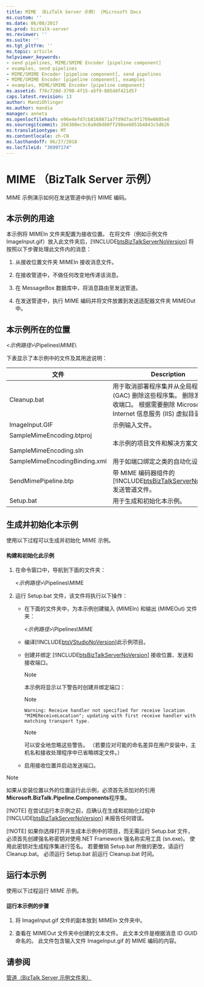 ```yaml
---
title: MIME （BizTalk Server 示例） |Microsoft Docs
ms.custom: ''
ms.date: 06/08/2017
ms.prod: biztalk-server
ms.reviewer: ''
ms.suite: ''
ms.tgt_pltfrm: ''
ms.topic: article
helpviewer_keywords:
- send pipelines, MIME/SMIME Encoder [pipeline component]
- examples, send pipelines
- MIME/SMIME Encoder [pipeline component], send pipelines
- MIME/SMIME Encoder [pipeline component], examples
- examples, MIME/SMIME Encoder [pipeline component]
ms.assetid: f76c720d-3798-4f15-a5f9-885ddf421d57
caps.latest.revision: 13
author: MandiOhlinger
ms.author: mandia
manager: anneta
ms.openlocfilehash: e96e4efd7cb8160871a7fd9d7ac9f1709e0605e8
ms.sourcegitcommit: 266308ec5c6a9d8d80ff298ee6051b4843c5d626
ms.translationtype: MT
ms.contentlocale: zh-CN
ms.lasthandoff: 06/27/2018
ms.locfileid: "36997174"
---
```

# <a name="mime-biztalk-server-sample"></a>MIME （BizTalk Server 示例）
MIME 示例演示如何在发送管道中执行 MIME 编码。  

## <a name="what-this-sample-does"></a>本示例的用途  
 本示例将 MIMEIn 文件夹配置为接收位置。 在将文件（例如示例文件 ImageInput.gif）放入此文件夹后，[!INCLUDE[btsBizTalkServerNoVersion](../includes/btsbiztalkservernoversion-md.md)] 将按照以下步骤处理此文件内的消息：  

1.  从接收位置文件夹 MIMEIn 接收消息文件。  

2.  在接收管道中，不做任何改变地传递该消息。  

3.  在 MessageBox 数据库中，将消息路由至发送管道。  

4.  在发送管道中，执行 MIME 编码并将文件放置到发送适配器文件夹 MIMEOut 中。  

## <a name="where-to-find-this-sample"></a>本示例所在的位置  
 \<*示例路径*\>\Pipelines\MIME\  

 下表显示了本示例中的文件及其用途说明：  


|                           文件                            |                                                                                              Description                                                                                               |
|--------------------------------------------------------------|--------------------------------------------------------------------------------------------------------------------------------------------------------------------------------------------------------|
|                         Cleanup.bat                          | 用于取消部署程序集并从全局程序集缓存 (GAC) 删除这些程序集。 删除发送和接收端口。 根据需要删除 Microsoft Internet 信息服务 (IIS) 虚拟目录。 |
|                        ImageInput.GIF                        |                                                                                           示例输入文件。                                                                                           |
| SampleMimeEncoding.btproj<br /><br /> SampleMimeEncoding.sln |                                                                              本示例的项目文件和解决方案文件。                                                                               |
|                SampleMimeEncodingBinding.xml                 |                                                                             用于如端口绑定之类的自动化设置。                                                                             |
|                     SendMimePipeline.btp                     |                                 带 MIME 编码器组件的 [!INCLUDE[btsBizTalkServerNoVersion](../includes/btsbiztalkservernoversion-md.md)] 发送管道文件。                                 |
|                          Setup.bat                           |                                                                               用于生成和初始化本示例。                                                                                |

## <a name="building-and-initializing-this-sample"></a>生成并初始化本示例  
 使用以下过程可以生成并初始化 MIME 示例。  

#### <a name="to-build-and-initialize-this-sample"></a>构建和初始化此示例  

1. 在命令窗口中，导航到下面的文件夹：  

    \<*示例路径*\>\Pipelines\MIME  

2. 运行 Setup.bat 文件，该文件将执行以下操作：  

   - 在下面的文件夹中，为本示例创建输入 (MIMEIn) 和输出 (MIMEOut) 文件夹：  

      \<*示例路径*\>\Pipelines\MIME  

   - 编译[!INCLUDE[btsVStudioNoVersion](../includes/btsvstudionoversion-md.md)]此示例项目。  

   - 创建并绑定 [!INCLUDE[btsBizTalkServerNoVersion](../includes/btsbiztalkservernoversion-md.md)] 接收位置、发送和接收端口。  

     > [!NOTE]
     >  本示例将显示以下警告时创建并绑定端口：  

     > [!NOTE]
     >  `Warning: Receive handler not specified for receive location "MIMEReceiveLocation"; updating with first receive handler with matching transport type.`  

     > [!NOTE]
     >  可以安全地忽略这些警告。 （若要应对可能的命名差异在用户安装中，主机名和接收处理程序中已省略绑定文件。）  

   - 启用接收位置并启动发送端口。  

> [!NOTE]
>  如果从安装位置以外的位置运行此示例，必须首先添加对的引用**Microsoft.BizTalk.Pipeline.Components**程序集。  
> 
> [!NOTE]
>  在尝试运行本示例之前，应确认在生成和初始化过程中 [!INCLUDE[btsBizTalkServerNoVersion](../includes/btsbiztalkservernoversion-md.md)] 未报告任何错误。  
> 
> [!NOTE]
>  如果你选择打开并生成本示例中的项目，而无需运行 Setup.bat 文件，必须首先创建强名称密钥对使用.NET Framework 强名称实用工具 (sn.exe)。 使用此密钥对生成程序集进行签名。 若要撤销 Setup.bat 所做的更改，请运行 Cleanup.bat。 必须运行 Setup.bat 前运行 Cleanup.bat 时间。  

## <a name="running-this-sample"></a>运行本示例  
 使用以下过程运行 MIME 示例。  

#### <a name="to-run-this-sample"></a>运行本示例的步骤  

1.  将 ImageInput.gif 文件的副本放到 MIMEIn 文件夹中。  

2.  查看在 MIMEOut 文件夹中创建的文本文件。 此文本文件是根据消息 ID GUID 命名的。 此文件包含输入文件 ImageInput.gif 的 MIME 编码的内容。  

## <a name="see-also"></a>请参阅  
 [管道（BizTalk Server 示例文件夹）](../core/pipelines-biztalk-server-samples-folder.md)